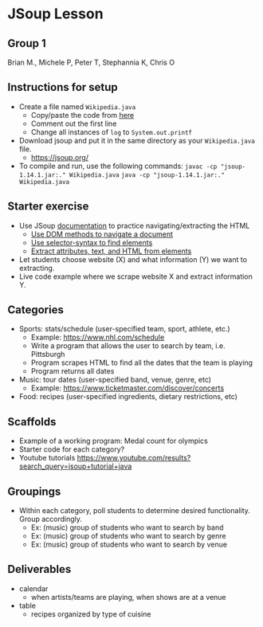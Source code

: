 # JSoup Lesson

## Group 1
Brian M., Michele P, Peter T, Stephannia K, Chris O

## Instructions for setup
* Create a file named `Wikipedia.java`
  * Copy/paste the code from [here](https://github.com/jhy/jsoup/blob/master/src/main/java/org/jsoup/examples/Wikipedia.java)
  * Comment out the first line
  * Change all instances of `log` to `System.out.printf`
* Download jsoup and put it in the same directory as your `Wikipedia.java` file.
  * https://jsoup.org/
* To compile and run, use the following commands:
`javac -cp "jsoup-1.14.1.jar:." Wikipedia.java` 
`java -cp "jsoup-1.14.1.jar:." Wikipedia.java`

## Starter exercise
* Use JSoup [documentation](https://jsoup.org/cookbook/) to practice navigating/extracting the HTML
  * [Use DOM methods to navigate a document](https://jsoup.org/cookbook/extracting-data/dom-navigation)
  * [Use selector-syntax to find elements](https://jsoup.org/cookbook/extracting-data/selector-syntax)
  * [Extract attributes, text, and HTML from elements](https://jsoup.org/cookbook/extracting-data/attributes-text-html)
* Let students choose website (X) and what information (Y) we want to extracting.
* Live code example where we scrape website X and extract information Y.

## Categories
* Sports: stats/schedule (user-specified team, sport, athlete, etc.)
  * Example: https://www.nhl.com/schedule
  * Write a program that allows the user to search by team, i.e. Pittsburgh
  * Program scrapes HTML to find all the dates that the team is playing
  * Program returns all dates
* Music: tour dates (user-specified band, venue, genre, etc)
  * Example:  https://www.ticketmaster.com/discover/concerts
* Food: recipes (user-specified ingredients, dietary restrictions, etc)

## Scaffolds
* Example of a working program: Medal count for olympics
* Starter code for each category?
* Youtube tutorials https://www.youtube.com/results?search_query=jsoup+tutorial+java

## Groupings
* Within each category, poll students to determine desired functionality. Group accordingly.
  * Ex: (music) group of students who want to search by band
  * Ex: (music) group of students who want to search by genre
  * Ex: (music) group of students who want to search by venue

## Deliverables
* calendar
  * when artists/teams are playing, when shows are at a venue
* table
  * recipes organized by type of cuisine
